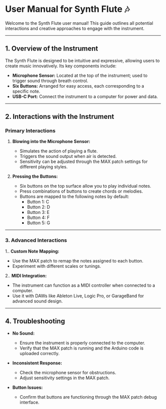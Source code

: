 # User Manual for Synth Flute 🎶

Welcome to the Synth Flute user manual! This guide outlines all potential interactions and creative approaches to engage with the instrument.

---

## 1. Overview of the Instrument

The Synth Flute is designed to be intuitive and expressive, allowing users to create music innovatively. Its key components include:

- **Microphone Sensor:** Located at the top of the instrument; used to trigger sound through breath control.
- **Six Buttons:** Arranged for easy access, each corresponding to a specific note.
- **USB-C Port:** Connect the instrument to a computer for power and data.

---

## 2. Interactions with the Instrument

### Primary Interactions

1. **Blowing into the Microphone Sensor:**
   - Simulates the action of playing a flute.
   - Triggers the sound output when air is detected.
   - Sensitivity can be adjusted through the MAX patch settings for different playing styles.

2. **Pressing the Buttons:**
   - Six buttons on the top surface allow you to play individual notes.
   - Press combinations of buttons to create chords or melodies.
   - Buttons are mapped to the following notes by default:
     - Button 1: C
     - Button 2: D
     - Button 3: E
     - Button 4: F
     - Button 5: G
   

---

### 3. Advanced Interactions

1.. **Custom Note Mapping:**
   - Use the MAX patch to remap the notes assigned to each button.
   - Experiment with different scales or tunings.

2.. **MIDI Integration:**
   - The instrument can function as a MIDI controller when connected to a computer.
   - Use it with DAWs like Ableton Live, Logic Pro, or GarageBand for advanced sound design.

---

## 4. Troubleshooting

- **No Sound:**
  - Ensure the instrument is properly connected to the computer.
  - Verify that the MAX patch is running and the Arduino code is uploaded correctly.

- **Inconsistent Response:**
  - Check the microphone sensor for obstructions.
  - Adjust sensitivity settings in the MAX patch.

- **Button Issues:**
  - Confirm that buttons are functioning through the MAX patch debug interface.





